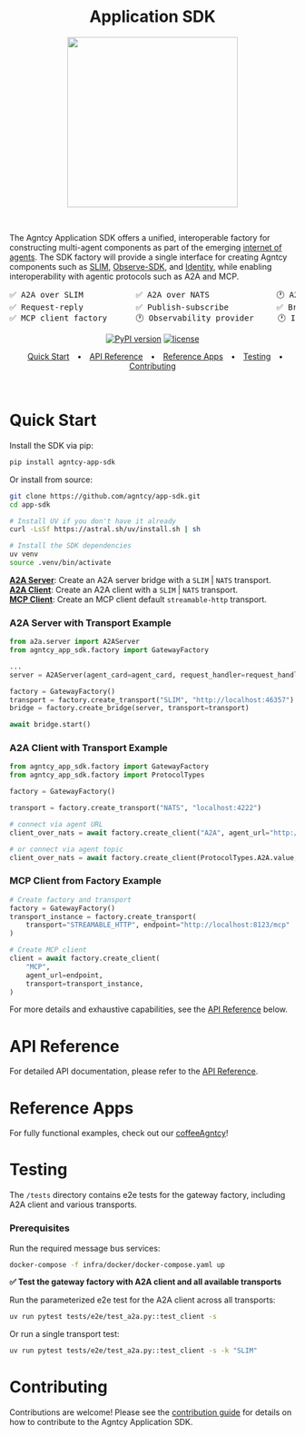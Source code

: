 <div align='center'>

<h1>
  Application SDK
</h1>

<a href="https://agntcy.org">
  <picture>
    <source media="(prefers-color-scheme: dark)" srcset="assets/_logo-Agntcy_White@2x.png" width="300">
    <img alt="" src="assets/_logo-Agntcy_FullColor@2x.png" width="300">
  </picture>
</a>

&nbsp;

</div>

The Agntcy Application SDK offers a unified, interoperable factory for constructing multi-agent components as part of the emerging [internet of agents](https://outshift.cisco.com/the-internet-of-agents). The SDK factory will provide a single interface for creating Agntcy components such as [SLIM](https://github.com/agntcy/slim), [Observe-SDK](https://github.com/agntcy/observe/tree/main), and [Identity](https://github.com/agntcy/identity/tree/main), while enabling interoperability with agentic protocols such as A2A and MCP.

<div align='center'>
  
<pre>
✅ A2A over SLIM           ✅ A2A over NATS              🕐 A2A over MQTT             
✅ Request-reply           ✅ Publish-subscribe          ✅ Broadcast                 
✅ MCP client factory      🕐 Observability provider     🕐 Identity provider         
</pre>

<div align='center'>

[![PyPI version](https://img.shields.io/pypi/v/ioa-observe-sdk.svg)](https://pypi.org/project/gateway-sdk/)
[![license](https://img.shields.io/badge/License-Apache%202.0-blue.svg)](https://github.com/cisco-outshift-ai-agents/gateway-sdk/LICENSE)

</div>
</div>
<div align="center">
  <div style="text-align: center;">
    <a target="_blank" href="#quick-start" style="margin: 0 10px;">Quick Start</a> •
    <a target="_blank" href="#api-reference" style="margin: 0 10px;">API Reference</a> •
    <a target="_blank" href="#reference-apps" style="margin: 0 10px;">Reference Apps</a> •
    <a target="_blank" href="#testing" style="margin: 0 10px;">Testing</a> •
    <a target="_blank" href="#contributing" style="margin: 0 10px;">Contributing</a>
  </div>
</div>

&nbsp;

# Quick Start

Install the SDK via pip:

```bash
pip install agntcy-app-sdk
```

Or install from source:

```bash
git clone https://github.com/agntcy/app-sdk.git
cd app-sdk
```

```bash
# Install UV if you don't have it already
curl -LsSf https://astral.sh/uv/install.sh | sh

# Install the SDK dependencies
uv venv
source .venv/bin/activate
```

[**A2A Server**](#a2a-server-with-transport-example): Create an A2A server bridge with a `SLIM` | `NATS` transport.  
[**A2A Client**](#a2a-client-with-transport-example): Create an A2A client with a `SLIM` | `NATS` transport.  
[**MCP Client**](#mcp-client-from-factory-example): Create an MCP client default `streamable-http` transport.

### A2A Server with Transport Example

```python
from a2a.server import A2AServer
from agntcy_app_sdk.factory import GatewayFactory

...
server = A2AServer(agent_card=agent_card, request_handler=request_handler)

factory = GatewayFactory()
transport = factory.create_transport("SLIM", "http://localhost:46357")
bridge = factory.create_bridge(server, transport=transport)

await bridge.start()
```

### A2A Client with Transport Example

```python
from agntcy_app_sdk.factory import GatewayFactory
from agntcy_app_sdk.factory import ProtocolTypes

factory = GatewayFactory()

transport = factory.create_transport("NATS", "localhost:4222")

# connect via agent URL
client_over_nats = await factory.create_client("A2A", agent_url="http://localhost:9999", transport=transport)

# or connect via agent topic
client_over_nats = await factory.create_client(ProtocolTypes.A2A.value, agent_topic="Hello_World_Agent_1.0.0", transport=transport)
```

### MCP Client from Factory Example

```python
# Create factory and transport
factory = GatewayFactory()
transport_instance = factory.create_transport(
    transport="STREAMABLE_HTTP", endpoint="http://localhost:8123/mcp"
)

# Create MCP client
client = await factory.create_client(
    "MCP",
    agent_url=endpoint,
    transport=transport_instance,
)
```

For more details and exhaustive capabilities, see the [API Reference](#api-reference) below.

# API Reference

For detailed API documentation, please refer to the [API Reference](API_REFERENCE.md).

# Reference Apps

For fully functional examples, check out our [coffeeAgntcy](https://github.com/agntcy/coffeeAgntcy)!

# Testing

The `/tests` directory contains e2e tests for the gateway factory, including A2A client and various transports.

### Prerequisites

Run the required message bus services:

```bash
docker-compose -f infra/docker/docker-compose.yaml up
```

**✅ Test the gateway factory with A2A client and all available transports**

Run the parameterized e2e test for the A2A client across all transports:

```bash
uv run pytest tests/e2e/test_a2a.py::test_client -s
```

Or run a single transport test:

```bash
uv run pytest tests/e2e/test_a2a.py::test_client -s -k "SLIM"
```

# Contributing

Contributions are welcome! Please see the [contribution guide](CONTRIBUTING.md) for details on how to contribute to the Agntcy Application SDK.
